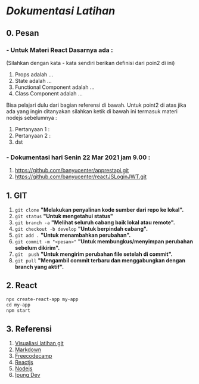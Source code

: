 # _Dokumentasi Latihan_

## 0. Pesan
### - Untuk Materi React Dasarnya ada :
(Silahkan dengan kata - kata sendiri berikan definisi dari poin2 di ini)
1. Props adalah ...
2. State adalah ...
3. Functional Component adalah ...
4. Class Component adalah ...

Bisa pelajari dulu dari bagian referensi di bawah. Untuk point2 di atas jika ada yang ingin ditanyakan silahkan ketik di bawah ini termasuk materi nodejs sebelumnya :

1. Pertanyaan 1 :
2. Pertanyaan 2 :
3. dst

### - Dokumentasi hari Senin 22 Mar 2021 jam 9.00 :
1. https://github.com/banyucenter/apprestapi.git
2. https://github.com/banyucenter/reactJSLoginJWT.git

## 1. GIT

1. `git clone` **"Melakukan penyalinan kode sumber dari repo ke lokal".**
2. `git status` **"Untuk mengetahui status"**
3. `git branch -a` **"Melihat seluruh cabang baik lokal atau remote".**
4. `git checkout -b develop` **"Untuk berpindah cabang".**
5. `git add .` **"Untuk menambahkan perubahan".**
6. `git commit -m "<pesan>"` **"Untuk membungkus/menyimpan perubahan sebelum dikirim".**
7. `git  push` **"Untuk mengirim perubahan file setelah di commit".**
8. `git pull` **"Mengambil commit terbaru dan menggabungkan dengan branch yang aktif".**

## 2. React

```markdown
npx create-react-app my-app
cd my-app
npm start
```
## 3. Referensi

1. [Visualiasi latihan git](https://learngitbranching.js.org/)
2. [Markdown](https://guides.github.com/features/mastering-markdown/)
3. [Freecodecamp](https://www.freecodecamp.org/)
4. [Reactjs](https://reactjs.org/docs/create-a-new-react-app.html)
5. [Nodejs](https://www.youtube.com/watch?v=_t3pUzdaRx4&list=PLH1gH0TmFBBiJuXv9YuzRoM9yuZtUHbhu&index=1)
6. [Ipung Dev](https://www.youtube.com/watch?v=_t3pUzdaRx4&list=PLH1gH0TmFBBiJuXv9YuzRoM9yuZtUHbhu)
